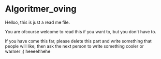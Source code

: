 # Algoritmer_oving
Helloo, this is just a read me file.

You are ofcourse welcome to read this if you want to, but you don't have to.

If you have come this far, please delete this part and write something that people will like, then ask the next person to write something cooler or warmer ;)
 heeeehhehe
